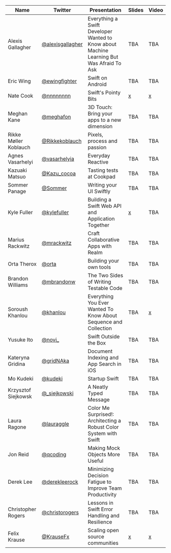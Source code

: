 | Name | Twitter | Presentation | Slides | Video |
| ---- | ------- | ------------ | ------ | ----- |
| Alexis Gallagher | [@alexisgallagher](https://twitter.com/alexisgallagher) | Everything a Swift Developer Wanted to Know about Machine Learning But Was Afraid To Ask | TBA | TBA |
| Eric Wing | [@ewingfighter](https://twitter.com/ewingfighter) | Swift on Android | TBA | TBA |
| Nate Cook | [@nnnnnnnn](https://twitter.com/nnnnnnnn) | Swift's Pointy Bits | [x](https://speakerdeck.com/natecook1000/swifts-pointy-bits) | [x](https://realm.io/news/nate-cook-tryswift-tokyo-unsafe-swift-and-pointer-types/) |
| Meghan Kane | [@meghafon](https://twitter.com/meghafon) | 3D Touch: Bring your apps to a new dimension | TBA | TBA |
| Rikke Møller Koblauch | [@Rikkekoblauch](https://twitter.com/Rikkekoblauch) | Pixels, process and passion | TBA | TBA |
| Agnes Vasarhelyi | [@vasarhelyia](https://twitter.com/vasarhelyia) | Everyday Reactive | TBA | TBA |
| Kazuaki Matsuo | [@Kazu_cocoa](https://twitter.com/Kazu_cocoa) | Tasting tests at Cookpad | TBA | TBA |
| Sommer Panage | [@Sommer](https://twitter.com/Sommer) | Writing your UI Swiftly | TBA | TBA |
| Kyle Fuller | [@kylefuller](https://twitter.com/kylefuller) | Building a Swift Web API and Application Together | [x](https://speakerdeck.com/kylef/building-a-swift-web-api-and-application-together) | TBA |
| Marius Rackwitz | [@mrackwitz](https://twitter.com/mrackwitz) | Craft Collaborative Apps with Realm | TBA | TBA |
| Orta Therox | [@orta](https://twitter.com/orta) | Building your own tools | TBA | TBA |
| Brandon Williams | [@mbrandonw](https://twitter.com/mbrandonw) | The Two Sides of Writing Testable Code | TBA | TBA |
| Soroush Khanlou | [@khanlou](https://twitter.com/khanlou) | Everything You Ever Wanted To Know About Sequence and Collection | TBA | [x](https://realm.io/news/try-swift-soroush-khanlou-sequence-collection/) |
| Yusuke Ito | [@novi_](https://twitter.com/novi_) | Swift Outside the Box | TBA | TBA |
| Kateryna Gridina | [@gridNAka](https://twitter.com/gridNAka) | Document Indexing and App Search in iOS | TBA | TBA |
| Mo Kudeki | [@kudeki](https://twitter.com/kudeki) | Startup Swift | TBA | TBA |
| Krzysztof Siejkowsk | [@_siejkowski](https://twitter.com/_siejkowski) | A Neatly Typed Message | TBA | TBA |
| Laura Ragone | [@lauraggle](https://twitter.com/lauraggle) | Color Me Surprised!: Architecting a Robust Color System with Swift | TBA | TBA |
| Jon Reid | [@qcoding](https://twitter.com/qcoding) | Making Mock Objects More Useful | TBA | TBA |
| Derek Lee | [@derekleerock](https://twitter.com/derekleerock) | Minimizing Decision Fatigue to Improve Team Productivity | TBA | TBA |
| Christopher Rogers | [@christorogers](https://twitter.com/christorogers) | Lessons in Swift Error Handling and Resilience | TBA | TBA |
| Felix Krause | [@KrauseFx](https://twitter.com/KrauseFx) | Scaling open source communities | [x](https://speakerdeck.com/krausefx/scaling-open-source-communities-tryswift-tokyo) | [x](https://realm.io/news/tryswift-felix-krause-scaling-open-source-communities-github-management/) |
